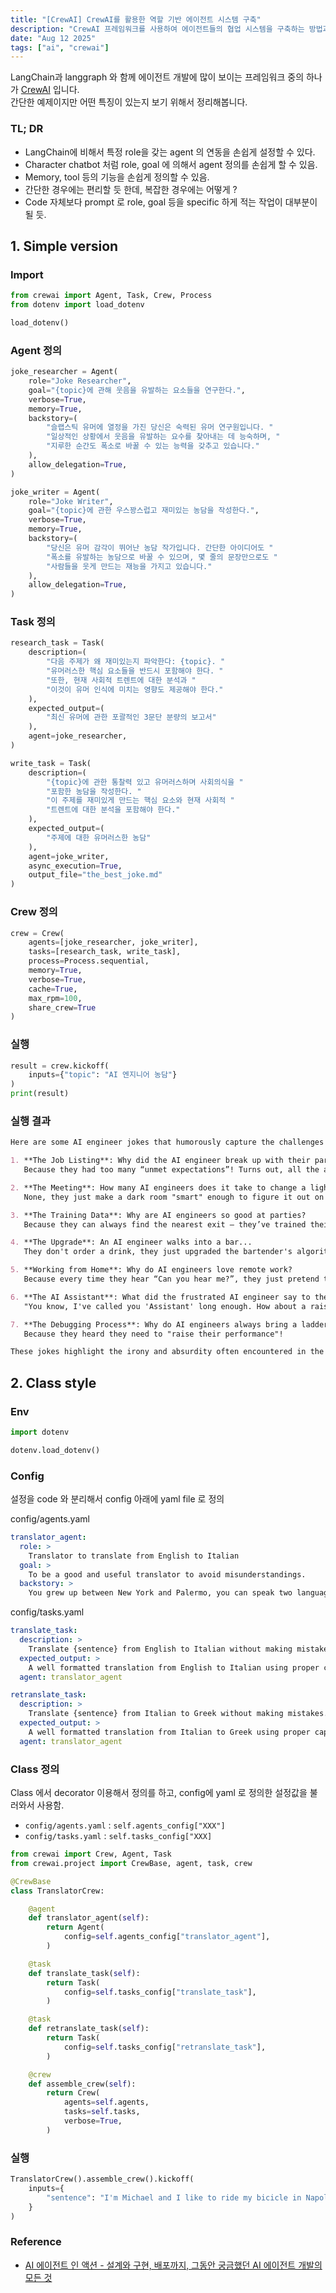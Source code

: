 ```yaml
---
title: "[CrewAI] CrewAI를 활용한 역할 기반 에이전트 시스템 구축"
description: "CrewAI 프레임워크를 사용하여 에이전트들의 협업 시스템을 구축하는 방법과 특징들을 살펴봅니다."
date: "Aug 12 2025"
tags: ["ai", "crewai"]
---
```


LangChain과 langgraph 와 함께 에이전트 개발에 많이 보이는 프레임워크 중의 하나가 [CrewAI](https://www.crewai.com/) 입니다. <br />
간단한 예제이지만 어떤 특징이 있는지 보기 위해서 정리해봅니다.

### TL; DR

- LangChain에 비해서 특정 role을 갖는 agent 의 연동을 손쉽게 설정할 수 있다.
- Character chatbot 처럼 role, goal 에 의해서 agent 정의를 손쉽게 할 수 있음.
- Memory, tool 등의 기능을 손쉽게 정의할 수 있음.
- 간단한 경우에는 편리할 듯 한데, 복잡한 경우에는 어떻게 ?
- Code 자체보다 prompt 로 role, goal 등을 specific 하게 적는 작업이 대부분이 될 듯.

## 1. Simple version

### Import

```python
from crewai import Agent, Task, Crew, Process
from dotenv import load_dotenv

load_dotenv()
```

### Agent 정의

```python
joke_researcher = Agent(
    role="Joke Researcher",
    goal="{topic}에 관해 웃음을 유발하는 요소들을 연구한다.",
    verbose=True,
    memory=True,
    backstory=(
        "슬랩스틱 유머에 열정을 가진 당신은 숙력된 유머 연구원입니다. "
        "일상적인 상황에서 웃음을 유발하는 요수를 찾아내는 데 능숙하며, "
        "지루한 순간도 폭소로 바꿀 수 있는 능력을 갖추고 있습니다."
    ),
    allow_delegation=True,
)

joke_writer = Agent(
    role="Joke Writer",
    goal="{topic}에 관한 우스꽝스럽고 재미있는 농담을 작성한다.",
    verbose=True,
    memory=True,
    backstory=(
        "당신은 유머 감각이 뛰어난 농담 작가입니다. 간단한 아이디어도 "
        "폭소를 유발하는 농담으로 바꿀 수 있으며, 몇 줄의 문장만으로도 "
        "사람들을 웃게 만드는 재능을 가지고 있습니다."
    ),
    allow_delegation=True,
)
```

### Task 정의

```python
research_task = Task(
    description=(
        "다음 주제가 왜 재미있는지 파악한다: {topic}. "
        "유머러스한 핵심 요소들을 반드시 포함해야 한다. "
        "또한, 현재 사회적 트렌트에 대한 분석과 "
        "이것이 유머 인식에 미치는 영향도 제공해야 한다."
    ),
    expected_output=(
        "최신 유머에 관한 포괄적인 3문단 분량의 보고서"
    ),
    agent=joke_researcher,
)

write_task = Task(
    description=(
        "{topic}에 관한 통찰력 있고 유머러스하며 사회의식을 "
        "포함한 농담을 작성한다. "
        "이 주제를 재미있게 만드는 핵심 요소와 현재 사회적 "
        "트렌트에 대한 분석을 포함해야 한다."
    ),
    expected_output=(
        "주제에 대한 유머러스한 농담"
    ),
    agent=joke_writer,
    async_execution=True,
    output_file="the_best_joke.md"
)
```

### Crew 정의

```python
crew = Crew(
    agents=[joke_researcher, joke_writer],
    tasks=[research_task, write_task],
    process=Process.sequential,
    memory=True,
    verbose=True,
    cache=True,
    max_rpm=100,
    share_crew=True
)
```

### 실행

```python
result = crew.kickoff(
    inputs={"topic": "AI 엔지니어 농담"}
)
print(result)
```

### 실행 결과

```markdown
Here are some AI engineer jokes that humorously capture the challenges faced in the field, while reflecting current societal trends and perceptions about technology:

1. **The Job Listing**: Why did the AI engineer break up with their partner?
   Because they had too many “unmet expectations”! Turns out, all the algorithms predicted a "low compatibility score".

2. **The Meeting**: How many AI engineers does it take to change a light bulb?
   None, they just make a dark room "smart" enough to figure it out on its own! But don’t worry, they’ll hold a two-hour meeting about how to prepare the room for the task!

3. **The Training Data**: Why are AI engineers so good at parties?
   Because they can always find the nearest exit – they’ve trained their models on “how to escape awkward social interactions"!

4. **The Upgrade**: An AI engineer walks into a bar...
   They don't order a drink, they just upgraded the bartender's algorithms and now he remembers everyone's name and order, but still gets everyone's wine wrong! Classic model drift!

5. **Working from Home**: Why do AI engineers love remote work?
   Because every time they hear “Can you hear me?”, they just pretend the network latency is active and blame it on the connection—no one really knows when the system will respond!

6. **The AI Assistant**: What did the frustrated AI engineer say to their virtual assistant?
   "You know, I've called you 'Assistant' long enough. How about a raise, or at least some personality upgrades? It’s getting really boring around here!"

7. **The Debugging Process**: Why do AI engineers always bring a ladder when debugging?
   Because they heard they need to "raise their performance"!

These jokes highlight the irony and absurdity often encountered in the tech world, along with relatable experiences that AI engineers face, all while tapping into sociocultural themes of misunderstanding technology and the challenges of bridging human-computer interactions.
```

## 2. Class style

### Env

```python
import dotenv

dotenv.load_dotenv()
```

### Config

설정을 code 와 분리해서 config 아래에 yaml file 로 정의

config/agents.yaml

```yaml
translator_agent:
  role: >
    Translator to translate from English to Italian
  goal: >
    To be a good and useful translator to avoid misunderstandings.
  backstory: >
    You grew up between New York and Palermo, you can speak two languages fluently, and you can detect the cultural differences.
```

config/tasks.yaml

```yaml
translate_task:
  description: >
    Translate {sentence} from English to Italian without making mistakes.
  expected_output: >
    A well formatted translation from English to Italian using proper capitalization of names and places.
  agent: translator_agent

retranslate_task:
  description: >
    Translate {sentence} from Italian to Greek without making mistakes.
  expected_output: >
    A well formatted translation from Italian to Greek using proper capitalization of names and places.
  agent: translator_agent
```

### Class 정의

Class 에서 decorator 이용해서 정의를 하고, config에 yaml 로 정의한 설정값을 불러와서 사용함.

- `config/agents.yaml` : `self.agents_config["XXX"]`
- `config/tasks.yaml` : `self.tasks_config["XXX]`

```python
from crewai import Crew, Agent, Task
from crewai.project import CrewBase, agent, task, crew

@CrewBase
class TranslatorCrew:

    @agent
    def translator_agent(self):
        return Agent(
            config=self.agents_config["translator_agent"],
        )

    @task
    def translate_task(self):
        return Task(
            config=self.tasks_config["translate_task"],
        )

    @task
    def retranslate_task(self):
        return Task(
            config=self.tasks_config["retranslate_task"],
        )

    @crew
    def assemble_crew(self):
        return Crew(
            agents=self.agents,
            tasks=self.tasks,
            verbose=True,
        )
```

### 실행

```python
TranslatorCrew().assemble_crew().kickoff(
    inputs={
        "sentence": "I'm Michael and I like to ride my bicicle in Napoli",
    }
)
```

### Reference

- [AI 에이전트 인 액션 - 설계와 구현, 배포까지, 그동안 궁금했던 AI 에이전트 개발의 모든 것](https://www.aladin.co.kr/shop/wproduct.aspx?ItemId=367102442&start=slayer)
